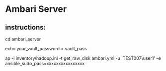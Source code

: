 # Ambari Server


## instructions:

cd ambari_server

echo your_vault_password > vault_pass

ap -i inventory/hadoop.ini -t get_raw_disk ambari.yml -u 'TEST007\user1' -e ansible_sudo_pass=xxxxxxxxxxxxxxxx 
